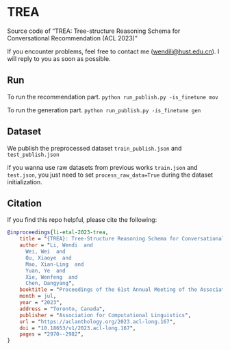 # TREA
Source code of “TREA: Tree-structure Reasoning Schema for Conversational Recommendation (ACL 2023)”

If you encounter problems, feel free to contact me (wendili@hust.edu.cn). I will reply to you as soon as possible.


## Run
To run the recommendation part.
`python run_publish.py -is_finetune mov`

To run the generation part.
`python run_publish.py -is_finetune gen`


## Dataset
We publish the preprocessed dataset  `train_publish.json` and  `test_publish.json`

if you wanna use raw datasets from previous works  `train.json` and `test.json`, you just need to set `process_raw_data=True` during the dataset initialization.

## Citation

If you find this repo helpful, please cite the following:

```bibtex
@inproceedings{li-etal-2023-trea,
    title = "{TREA}: Tree-Structure Reasoning Schema for Conversational Recommendation",
    author = "Li, Wendi  and
      Wei, Wei  and
      Qu, Xiaoye  and
      Mao, Xian-Ling  and
      Yuan, Ye  and
      Xie, Wenfeng  and
      Chen, Dangyang",
    booktitle = "Proceedings of the 61st Annual Meeting of the Association for Computational Linguistics (Volume 1: Long Papers)",
    month = jul,
    year = "2023",
    address = "Toronto, Canada",
    publisher = "Association for Computational Linguistics",
    url = "https://aclanthology.org/2023.acl-long.167",
    doi = "10.18653/v1/2023.acl-long.167",
    pages = "2970--2982",
}
```






